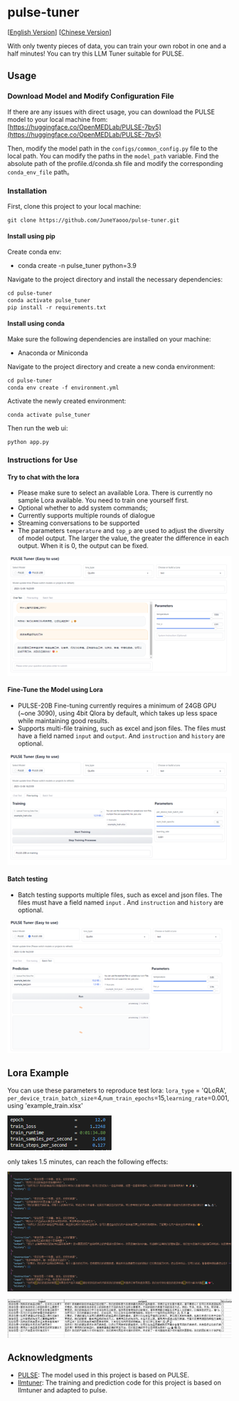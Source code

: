 # pulse-tuner


[[English Version](https://github.com/JuneYaooo/pulse-tuner/blob/main/README.md)]   [[Chinese Version](https://github.com/JuneYaooo/pulse-tuner/blob/main/README_zh.md)]

With only twenty pieces of data, you can train your own robot in one and a half minutes! You can try this LLM Tuner suitable for PULSE.

## Usage

### Download Model and Modify Configuration File

If there are any issues with direct usage, you can download the PULSE model to your local machine from: [https://huggingface.co/OpenMEDLab/PULSE-7bv5](https://huggingface.co/OpenMEDLab/PULSE-7bv5)

Then, modify the model path in the `configs/common_config.py` file to the local path. You can modify the paths in the `model_path` variable. Find the absolute path of the profile.d/conda.sh file and modify the corresponding `conda_env_file` path。

### Installation

First, clone this project to your local machine:

```
git clone https://github.com/JuneYaooo/pulse-tuner.git
```

#### Install using pip

Create conda env:

- conda create -n pulse_tuner python=3.9

Navigate to the project directory and install the necessary dependencies:

```
cd pulse-tuner
conda activate pulse_tuner
pip install -r requirements.txt
```

#### Install using conda

Make sure the following dependencies are installed on your machine:

- Anaconda or Miniconda

Navigate to the project directory and create a new conda environment:

```
cd pulse-tuner
conda env create -f environment.yml
```

Activate the newly created environment:

```
conda activate pulse_tuner
```

Then run the web ui:

```
python app.py
```

### Instructions for Use

#### Try to chat with the lora

- Please make sure to select an available Lora. There is currently no sample Lora available. You need to train one yourself first.
- Optional whether to add system commands;
- Currently supports multiple rounds of dialogue
- Streaming conversations to be supported
- The parameters `temperature` and `top_p` are used to adjust the diversity of model output. The larger the value, the greater the difference in each output. When it is 0, the output can be fixed.

![Chat](figures/chat.png)

#### Fine-Tune the Model using Lora

- PULSE-20B Fine-tuning currently requires a minimum of 24GB GPU (~one 3090), using 4bit Qlora by default, which takes up less space while maintaining good results.
- Supports multi-file training, such as excel and json files. The files must have a field named `input` and `output`. And `instruction` and `history` are optional.

![Lora Fine-Tuning](figures/finetune.png)


#### Batch testing

- Batch testing supports multiple files, such as excel and json files. The files must have a field named `input` . And `instruction` and `history` are optional.

![Batch Test](figures/batch_test.png)


## Lora Example
You can use these parameters to reproduce test lora: `lora_type` = 'QLoRA', `per_device_train_batch_size`=4,`num_train_epochs`=15,`learning_rate`=0.001, using 'example_train.xlsx'

![Demo Lora Training](figures/train_res_demo.png)

only takes 1.5 minutes, can reach the following effects:

![example_output1](figures/example_output1.png)

![example_output2](figures/example_output2.png)


## Acknowledgments

- [PULSE](https://github.com/openmedlab/PULSE): The model used in this project is based on PULSE.
- [llmtuner](https://github.com/hiyouga/LLaMA-Factory): The training and prediction code for this project is based on llmtuner and adapted to pulse.